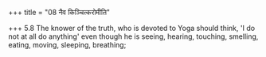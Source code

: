 +++
title = "08 नैव किञ्चित्करोमीति"

+++
5.8 The knower of the truth, who is devoted to Yoga should think, 'I do
not at all do anything' even though he is seeing, hearing, touching,
smelling, eating, moving, sleeping, breathing;
